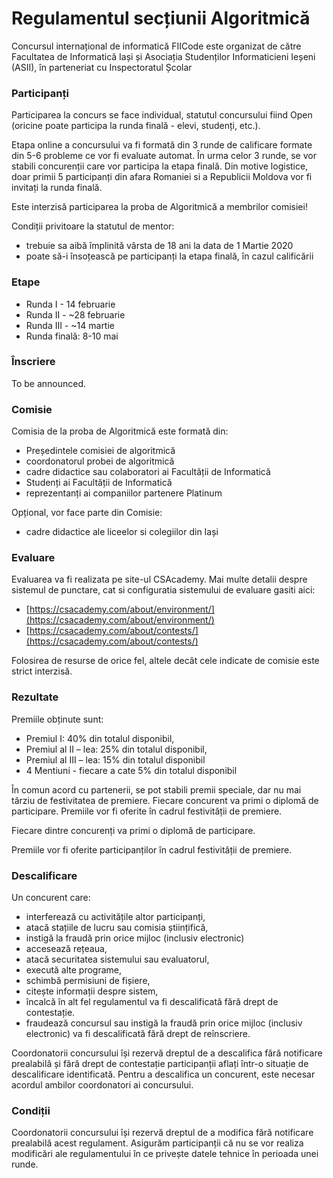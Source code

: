 # Regulamentul secțiunii Algoritmică

Concursul internațional de informatică FIICode este organizat de către Facultatea de Informatică Iași și Asociația Studenților Informaticieni Ieșeni (ASII), în parteneriat cu Inspectoratul Școlar

### Participanți

Participarea la concurs se face individual, statutul concursului fiind Open (oricine poate participa la runda finală - elevi, studenți, etc.).

Etapa online a concursului va fi formată din 3 runde de calificare formate din 5-6 probleme ce vor fi evaluate automat. În urma celor 3 runde, se vor stabili concurenții care vor participa la etapa finală. Din motive logistice, doar primii 5 participanți din afara Romaniei si a Republicii Moldova vor fi invitați la runda finală.

Este interzisă participarea la proba de Algoritmică a membrilor comisiei!

Condiții privitoare la statutul de mentor:

- trebuie sa aibă împlinită vârsta de 18 ani la data de 1 Martie 2020
- poate să-i însoțească pe participanți la etapa finală, în cazul calificării

### Etape

- Runda I - 14 februarie
- Runda II - ~28 februarie
- Runda III - ~14 martie
- Runda finală: 8-10 mai

### Înscriere

To be announced.

### Comisie

Comisia de la proba de Algoritmică este formată din:

- Președintele comisiei de algoritmică
- coordonatorul probei de algoritmică
- cadre didactice sau colaboratori ai Facultății de Informatică
- Studenți ai Facultății de Informatică
- reprezentanți ai companiilor partenere Platinum

Opțional, vor face parte din Comisie:

- cadre didactice ale liceelor si colegiilor din Iași

### Evaluare

Evaluarea va fi realizata pe site-ul CSAcademy. Mai multe detalii despre sistemul de punctare, cat si configuratia sistemului de evaluare gasiti aici:

- [https://csacademy.com/about/environment/](https://csacademy.com/about/environment/)
- [https://csacademy.com/about/contests/](https://csacademy.com/about/contests/)

Folosirea de resurse de orice fel, altele decât cele indicate de comisie este strict interzisă.

### Rezultate

Premiile obținute sunt:

- Premiul I: 40% din totalul disponibil,
- Premiul al II – lea: 25% din totalul disponibil,
- Premiul al III – lea: 15% din totalul disponibil
- 4 Mentiuni - fiecare a cate 5% din totalul disponibil

În comun acord cu partenerii, se pot stabili premii speciale, dar nu mai târziu de festivitatea de premiere. Fiecare concurent va primi o diplomă de participare. Premiile vor fi oferite în cadrul festivității de premiere.

Fiecare dintre concurenți va primi o diplomă de participare.

Premiile vor fi oferite participanților în cadrul festivității de premiere.

### Descalificare

Un concurent care:

- interferează cu activitățile altor participanți,
- atacă stațiile de lucru sau comisia științifică,
- instigă la fraudă prin orice mijloc (inclusiv electronic)
- accesează rețeaua,
- atacă securitatea sistemului sau evaluatorul,
- execută alte programe,
- schimbă permisiuni de fișiere,
- citește informații despre sistem,
- încalcă în alt fel regulamentul va fi descalificată fără drept de contestație.
- fraudează concursul sau instigă la fraudă prin orice mijloc (inclusiv electronic) va fi descalificată fără drept de reînscriere.

Coordonatorii concursului își rezervă dreptul de a descalifica fără notificare prealabilă și fără drept de contestație participanții aflați într-o situație de descalificare identificată. Pentru a descalifica un concurent, este necesar acordul ambilor coordonatori ai concursului.

### Condiții

Coordonatorii concursului își rezervă dreptul de a modifica fără notificare prealabilă acest regulament. Asigurăm participanții că nu se vor realiza modificări ale regulamentului în ce privește datele tehnice în perioada unei runde.
